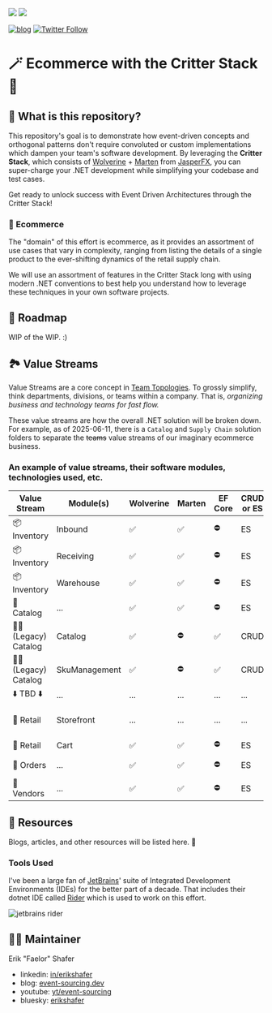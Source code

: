 [<img src="https://img.shields.io/badge/LinkedIn-0077B5?style=for-the-badge&logo=linkedin&logoColor=white" />](https://www.linkedin.com/in/erikshafer/) [<img src="https://img.shields.io/badge/YouTube-FF0000?style=for-the-badge&logo=youtube&logoColor=white" />](https://www.youtube.com/@event-sourcing)

[![blog](https://img.shields.io/badge/blog-event--sourcing.dev-blue)](https://www.event-sourcing.dev/) [![Twitter Follow](https://img.shields.io/twitter/url?label=reach%20me%20%40Faelor&style=social&url=https%3A%2F%2Ftwitter.com%2Ffaelor)](https://twitter.com/faelor)


# 🪄 Ecommerce with the Critter Stack 🛒

## 🤔 What is this repository? <a id='1.0'></a>

This repository's goal is to demonstrate how event-driven concepts and orthogonal patterns don't require convoluted or custom implementations which dampen your team's software development. By leveraging the __Critter Stack__, which consists of [Wolverine](https://wolverinefx.io/) + [Marten](https://martendb.io/) from [JasperFX](https://jasperfx.net/), you can super-charge your .NET development while simplifying your codebase and test cases.

Get ready to unlock success with Event Driven Architectures through the Critter Stack!

### 🛒 Ecommerce <a id='1.1'></a>

The "domain" of this effort is ecommerce, as it provides an assortment of use cases that vary in complexity, ranging from listing the details of a single product to the ever-shifting dynamics of the retail supply chain. 

We will use an assortment of features in the Critter Stack long with using modern .NET conventions to best help you understand how to leverage these techniques in your own software projects.

## 🚧 Roadmap <a id='2.0'></a>

WIP of the WIP. :)

## 🏞️ Value Streams <a id='3.0'></a>

Value Streams are a core concept in [Team Topologies](https://teamtopologies.com/). To grossly simplify, think departments, divisions, or teams within a company.  That is, *organizing business and technology teams for fast flow.*

These value streams are how the overall .NET solution will be broken down. For example, as of 2025-06-11, there is a `Catalog` and `Supply Chain` solution folders to separate the ~~teams~~ value streams of our imaginary ecommerce business.

### An example of value streams, their software modules, technologies used, etc. <a id='3.1'></a>

| Value Stream          | Module(s)     | Wolverine | Marten | EF Core | CRUD or ES | CQRS | Additional Notes                  |
|-----------------------|---------------|-----------|--------|---------|------------|------|-----------------------------------|
| 📦 Inventory          | Inbound       | ✅         | ✅      | ⛔       | ES         | ✅    | ...                               |
| 📦 Inventory          | Receiving     | ✅         | ✅      | ⛔       | ES         | ✅    | ...                               |
| 📦 Inventory          | Warehouse     | ✅         | ✅      | ⛔       | ES         | ✅    | ...                               |
| 📝 Catalog            | ...           | ✅         | ✅      | ⛔       | ES         | ✅    | ...                               |
| 🧓🏻 (Legacy) Catalog | Catalog       | ✅         | ⛔      | ✅       | CRUD       | ⛔    | No Critter Stack  at all possibly |
| 🧓🏻 (Legacy) Catalog | SkuManagement | ✅         | ⛔      | ✅       | CRUD       | ⛔    | No Critter Stack  at all possibly |
| ⬇️ TBD ⬇️             | ...           | ...       | ...    | ...     | ...        | ...  | ...                               |
| 🏪 Retail             | Storefront    | ...       | ...    | ...     | ...        | ...  | Either frontend or BFF            |
| 🏪 Retail             | Cart          | ✅         | ✅      | ⛔       | ES         | ✅    | ...                               |
| 📨 Orders             | ...           | ✅         | ✅      | ⛔       | ES         | ✅    | Sagas showcased                   |
| 💼 Vendors            | ...           | ✅         | ✅      | ⛔       | ES         | ✅    | Multitenancy showcased            |


## 🏫 Resources <a id='9.0'></a>

Blogs, articles, and other resources will be listed here. 🚧

### Tools Used <a id='9.1'></a>

I've been a large fan of [JetBrains](https://www.jetbrains.com/)' suite of Integrated Development Environments (IDEs) for the better part of a decade. That includes their dotnet IDE called [Rider](https://www.jetbrains.com/rider/) which is used to work on this effort.

<img src="https://img.shields.io/badge/Rider-000000?style=for-the-badge&logo=Rider&logoColor=white" alt="jetbrains rider">


## 👷‍♂️ Maintainer <a id='10.0'></a>

Erik "Faelor" Shafer

- linkedin: [in/erikshafer](https://www.linkedin.com/in/erikshafer/)
- blog: [event-sourcing.dev](https://www.event-sourcing.dev)
- youtube: [yt/event-sourcing](https://www.youtube.com/@event-sourcing)
- bluesky: [erikshafer](https://bsky.app/profile/erikshafer.bsky.social)
